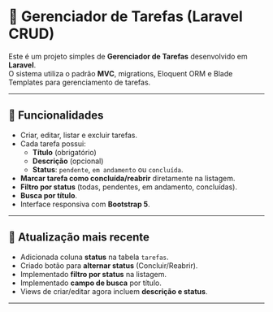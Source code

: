 # 📝 Gerenciador de Tarefas (Laravel CRUD)

Este é um projeto simples de **Gerenciador de Tarefas** desenvolvido em **Laravel**.  
O sistema utiliza o padrão **MVC**, migrations, Eloquent ORM e Blade Templates para gerenciamento de tarefas.

---

## 🚀 Funcionalidades
- Criar, editar, listar e excluir tarefas.
- Cada tarefa possui:
  - **Título** (obrigatório)  
  - **Descrição** (opcional)  
  - **Status**: `pendente`, `em andamento` ou `concluída`.
- **Marcar tarefa como concluída/reabrir** diretamente na listagem.
- **Filtro por status** (todas, pendentes, em andamento, concluídas).
- **Busca por título**.
- Interface responsiva com **Bootstrap 5**.

---

## 📂 Atualização mais recente
- Adicionada coluna **status** na tabela `tarefas`.
- Criado botão para **alternar status** (Concluir/Reabrir).
- Implementado **filtro por status** na listagem.
- Implementado **campo de busca** por título.
- Views de criar/editar agora incluem **descrição e status**.

---
